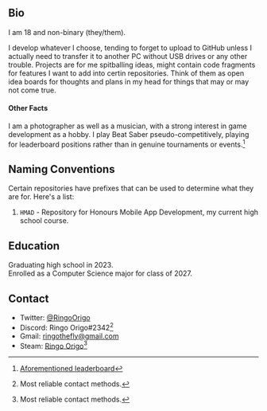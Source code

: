 ## Bio
I am 18 and non-binary (they/them).</br>

I develop whatever I choose, tending to forget to upload to GitHub unless I actually need to transfer it to another PC without USB drives or any other trouble. Projects are for me spitballing ideas, might contain code fragments for features I want to add into certin repositories. Think of them as open idea boards for thoughts and plans in my head for things that may or may not come true.</br>

#### Other Facts
I am a photographer as well as a musician, with a strong interest in game development as a hobby. I play Beat Saber pseudo-competitively, playing for leaderboard positions rather than in genuine tournaments or events.[^1]

## Naming Conventions
Certain repositories have prefixes that can be used to determine what they are for. Here's a list:
1. `HMAD` - Repository for Honours Mobile App Development, my current high school course.

## Education
Graduating high school in 2023. </br>
Enrolled as a Computer Science major for class of 2027. 

## Contact
* Twitter: [@RingoOrigo](https://twitter.com/RingoOrigo)
* Discord: Ringo Origo#2342[^2]
* Gmail: ringothefly@gmail.com
* Steam: [Ringo Origo](https://steamcommunity.com/id/RingoOrigo)[^2]

[^1]: [Aforementioned leaderboard](https://scoresaber.com/u/76561198974330641)
[^2]: Most reliable contact methods.
